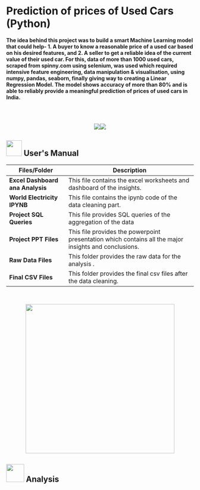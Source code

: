 # 

# Prediction of prices of Used Cars (Python)

**The idea behind this project was to build a smart Machine Learning model that could help- 1. A buyer to know a reasonable price of a used car based on his desired features, and 2. A seller to get a reliable idea of the current value of their used car. For this, data of more than 1000 used cars, scraped from spinny.com using selenium, was used which required intensive feature engineering, data manipulation & visualisation, using numpy, pandas, seaborn, finally giving way to creating a Linear Regression Model. 
The model shows accuracy of more than 80% and is able to reliably provide a meaningful prediction of prices of used cars in India.**

<br>
<br>
<p align="center"><a><img src="https://forthebadge.com/images/badges/built-with-love.svg"><img src="https://forthebadge.com/images/badges/made-with-python.svg"></a></p>

##  <img src="https://user-images.githubusercontent.com/106439762/181935629-b3c47bd3-77fb-4431-a11c-ff8ba0942b63.gif" width="42" height="42"> **User's Manual**


| Files/Folder| Description |
| ------------- | ------------- |
| **Excel Dashboard ana Analysis** | This file contains the excel worksheets and dashboard of the insights. |
| **World Electricity IPYNB** | This file contains the ipynb code of the data cleaning part. |
| **Project SQL Queries**  | This file provides SQL queries of the aggregation of the data   |
| **Project PPT Files**  | This file provides the powerpoint presentation which contains all the major insights and conclusions.  |
| **Raw Data Files**  | This folder provides the raw data for the analysis .  |
| **Final CSV Files**  | This folder provides the final csv files after the data cleaning.  |
<br>

<p align="center"><img src="https://user-images.githubusercontent.com/108053296/189920716-560b819b-12ad-4f6e-95b4-f86cbb10e566.gif" width="400" ></p>

##  <img src=https://user-images.githubusercontent.com/106439762/178428775-03d67679-9aa4-4b08-91e9-6eb6ed8faf66.gif  width="48" height="48"> Analysis
